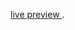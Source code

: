 [live preview ]([https://github.com/facebook/create-react-app](https://businesspepega.github.io/tenzies/)).

